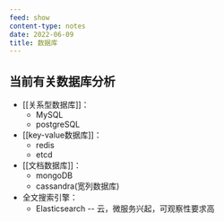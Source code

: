 ```yaml
---
feed: show
content-type: notes
date: 2022-06-09
title: 数据库
---
```


## 当前有关数据库分析

- [[关系型数据库]]：
	- MySQL
	- postgreSQL
- [[key-value数据库]]：
	- redis
	- etcd
- [[文档数据库]]：
	- mongoDB
	- cassandra(宽列数据库)
- 全文搜索引擎：
	- Elasticsearch  -- 云，微服务兴起，可观察性要求高
